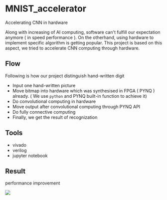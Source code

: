 # MNIST_accelerator
Accelerating CNN in hardware

Along with increasing of AI computing, software can't fulfill our expectation anymore ( in speed performance ). 
On the otherhand, using hardware to implement specific algorithm is getting popular. This project is based on this aspect,
we tried to accelerate CNN computing through hardware.

## Flow

Following is how our project distinguish hand-written digit

* Input one hand-written picture
* Move bitmap into hardware which was synthesised in FPGA ( PYNQ ) already. ( We use `python` and PYNQ built-in function to achieve it)
* Do convolutional computing in hardware
* Move output after convolutional computing through PYNQ API
* Do fully connective computing
* Finally, we get the result of recognization

## Tools

* vivado
* verilog
* jupyter notebook

## Result

performance improvement

![](https://i.imgur.com/Ez8DLn4.png)
